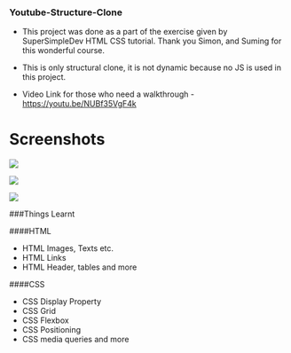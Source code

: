 ### Youtube-Structure-Clone

- This project was done as a part of the exercise given by SuperSimpleDev HTML CSS tutorial. Thank you Simon, and Suming for this wonderful course.

- This is only structural clone, it is not dynamic because no JS is used in this project.

- Video Link for those who need a walkthrough - https://youtu.be/NUBf35VgF4k

# Screenshots

![](https://lh3.googleusercontent.com/u/0/drive-viewer/AFDK6gNj-d1dkG4c6IfGgtwis9u5ffRW2xC_jlSbdmD6JbGyD7FAK4uony1yA6041mI70i_odVkV3phLh65AefoHUz_EiGAaVA=w1960-h3486)

![](https://lh3.googleusercontent.com/u/0/drive-viewer/AFDK6gNnLpE18Cxy7lHPSFDLWzTNq8_5ny42oirdy6YrGm6Xwefjl1vxhkQ4aN0DGEjPg8rZOEvGDL-JL1yWVJwVG_1mn66I2w=w1366-h657)

![](https://lh3.googleusercontent.com/u/0/drive-viewer/AFDK6gMt8UYdWVJ39yD9JuYkzvCkTie1eTIHL0EccwhZV9-ockQbxNAIuotLhz2YdM4WH61KBQkWVcfd8lNw7_PZt8YGKc93=w1366-h657)


###Things Learnt

####HTML

- HTML Images, Texts etc.
- HTML Links
- HTML Header, tables and more
     
####CSS

* CSS Display Property
* CSS Grid
* CSS Flexbox
* CSS Positioning
* CSS media queries and more

